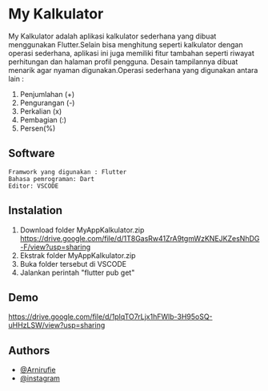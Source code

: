 
# My Kalkulator
My Kalkulator adalah aplikasi kalkulator sederhana yang dibuat menggunakan Flutter.Selain bisa menghitung seperti kalkulator dengan operasi sederhana, aplikasi ini juga memiliki fitur tambahan seperti riwayat perhitungan dan halaman profil pengguna. Desain tampilannya dibuat menarik agar nyaman digunakan.Operasi sederhana yang digunakan antara lain :
1. Penjumlahan (+)
2. Pengurangan (-)
3. Perkalian (x)
4. Pembagian (:)
5. Persen(%)
 








## Software
    Framwork yang digunakan : Flutter
    Bahasa pemrograman: Dart 
    Editor: VSCODE 
## Instalation

1. Download folder MyAppKalkulator.zip
    https://drive.google.com/file/d/1T8GasRw41ZrA9tgmWzKNEJKZesNhDG-F/view?usp=sharing
2. Ekstrak folder MyAppKalkulator.zip
3. Buka folder tersebut di VSCODE 
4. Jalankan perintah "flutter pub get" 
## Demo

https://drive.google.com/file/d/1plqTO7rLjx1hFWlb-3H95oSQ-uHHzLSW/view?usp=sharing


## Authors

- [@Arnirufie](https://www.github.com/Arnirufie)
- [@instagram](https://www.instagram.com/rufie.aa)

